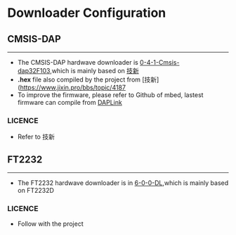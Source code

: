 # Downloader Configuration

## CMSIS-DAP

-------------------------

* The CMSIS-DAP hardwave downloader is [0-4-1-Cmsis-dap32F103](https://github.com/whutddk/MK64F-platform/blob/master/outputFile/0-4-1-Cmsis-dap32F103.pdf),which is mainly based on [技新](https://www.jixin.pro/bbs/topic/4187)
* **.hex** file also compiled by the project from [技新](https://www.jixin.pro/bbs/topic/4187
* To improve the firmware, please refer to Github of mbed, lastest firmware can compile from [DAPLink](https://github.com/ARMmbed/DAPLink)


### LICENCE

* Refer to 技新


##  FT2232

-------------------------

* The FT2232 hardwave downloader is in [6-0-0-DL](https://github.com/whutddk/MK64F-platform/blob/master/outputFile/6-0-0-DL.pdf),which is mainly based on FT2232D

### LICENCE

* Follow with the project 



